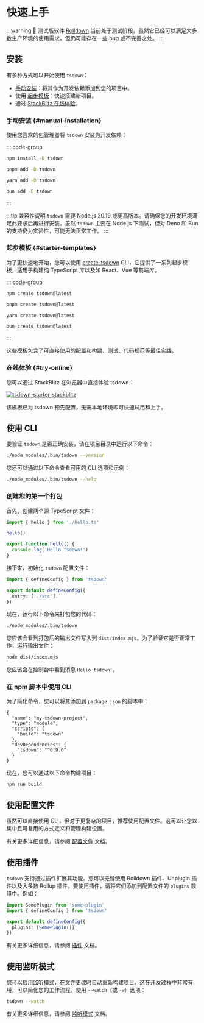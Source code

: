 # 快速上手

:::warning 🚧 测试版软件
[Rolldown](https://rolldown.rs) 当前处于测试阶段。虽然它已经可以满足大多数生产环境的使用需求，但仍可能存在一些 bug 或不完善之处。
:::

## 安装

有多种方式可以开始使用 `tsdown`：

- [手动安装](#manual-installation)：将其作为开发依赖添加到您的项目中。
- 使用 [起步模板](#starter-templates)：快速搭建新项目。
- 通过 [StackBlitz 在线体验](#try-online)。

### 手动安装 {#manual-installation}

使用您喜欢的包管理器将 `tsdown` 安装为开发依赖：

::: code-group

```sh [npm]
npm install -D tsdown
```

```sh [pnpm]
pnpm add -D tsdown
```

```sh [yarn]
yarn add -D tsdown
```

```sh [bun]
bun add -D tsdown
```

:::

:::tip 兼容性说明
`tsdown` 需要 Node.js 20.19 或更高版本。请确保您的开发环境满足此要求后再进行安装。虽然 `tsdown` 主要在 Node.js 下测试，但对 Deno 和 Bun 的支持仍为实验性，可能无法正常工作。
:::

### 起步模板 {#starter-templates}

为了更快速地开始，您可以使用 [create-tsdown](https://github.com/gugustinette/create-tsdown) CLI，它提供了一系列起步模板，适用于构建纯 TypeScript 库以及如 React、Vue 等前端库。

::: code-group

```sh [npm]
npm create tsdown@latest
```

```sh [pnpm]
pnpm create tsdown@latest
```

```sh [yarn]
yarn create tsdown@latest
```

```sh [bun]
bun create tsdown@latest
```

:::

这些模板包含了可直接使用的配置和构建、测试、代码规范等最佳实践。

### 在线体验 {#try-online}

您可以通过 StackBlitz 在浏览器中直接体验 tsdown：

[![tsdown-starter-stackblitz](https://developer.stackblitz.com/img/open_in_stackblitz.svg)](https://stackblitz.com/github/rolldown/tsdown-starter-stackblitz)

该模板已为 tsdown 预先配置，无需本地环境即可快速试用和上手。

## 使用 CLI

要验证 `tsdown` 是否正确安装，请在项目目录中运行以下命令：

```sh
./node_modules/.bin/tsdown --version
```

您还可以通过以下命令查看可用的 CLI 选项和示例：

```sh
./node_modules/.bin/tsdown --help
```

### 创建您的第一个打包

首先，创建两个源 TypeScript 文件：

```ts [src/index.ts]
import { hello } from './hello.ts'

hello()
```

```ts [src/hello.ts]
export function hello() {
  console.log('Hello tsdown!')
}
```

接下来，初始化 `tsdown` 配置文件：

```ts [tsdown.config.ts]
import { defineConfig } from 'tsdown'

export default defineConfig({
  entry: ['./src'],
})
```

现在，运行以下命令来打包您的代码：

```sh
./node_modules/.bin/tsdown
```

您应该会看到打包后的输出文件写入到 `dist/index.mjs`。为了验证它是否正常工作，运行输出文件：

```sh
node dist/index.mjs
```

您应该会在控制台中看到消息 `Hello tsdown!`。

### 在 npm 脚本中使用 CLI

为了简化命令，您可以将其添加到 `package.json` 的脚本中：

```json{5} [package.json]
{
  "name": "my-tsdown-project",
  "type": "module",
  "scripts": {
    "build": "tsdown"
  },
  "devDependencies": {
    "tsdown": "^0.9.0"
  }
}
```

现在，您可以通过以下命令构建项目：

```sh
npm run build
```

## 使用配置文件

虽然可以直接使用 CLI，但对于更复杂的项目，推荐使用配置文件。这可以让您以集中且可复用的方式定义和管理构建设置。

有关更多详细信息，请参阅 [配置文件](../options/config-file.md) 文档。

## 使用插件

`tsdown` 支持通过插件扩展其功能。您可以无缝使用 Rolldown 插件、Unplugin 插件以及大多数 Rollup 插件。要使用插件，请将它们添加到配置文件的 `plugins` 数组中。例如：

```ts [tsdown.config.ts]
import SomePlugin from 'some-plugin'
import { defineConfig } from 'tsdown'

export default defineConfig({
  plugins: [SomePlugin()],
})
```

有关更多详细信息，请参阅 [插件](../advanced/plugins.md) 文档。

## 使用监听模式

您可以启用监听模式，在文件更改时自动重新构建项目。这在开发过程中非常有用，可以简化您的工作流程。使用 `--watch`（或 `-w`）选项：

```bash
tsdown --watch
```

有关更多详细信息，请参阅 [监听模式](../options/watch-mode.md) 文档。
